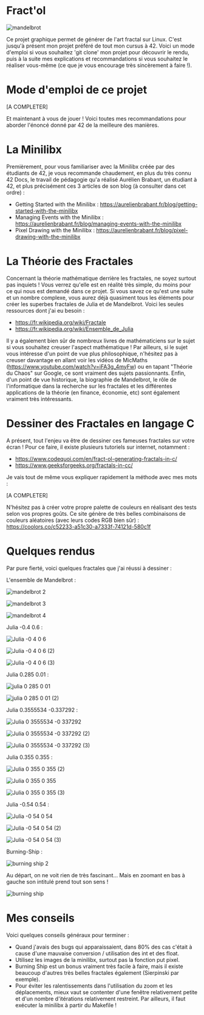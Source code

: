 # Fract'ol

![mandelbrot](https://user-images.githubusercontent.com/96736158/176945434-98e6fdc4-20b8-4d44-beb0-0771e4b98b23.png)

Ce projet graphique permet de générer de l'art fractal sur Linux. C'est jusqu'à présent mon projet préféré de tout mon cursus à 42. Voici un mode d'emploi si vous souhaitez 'git clone' mon projet pour découvrir le rendu, puis à la suite mes explications et recommandations si vous souhaitez le réaliser vous-même (ce que je vous encourage très sincèrement à faire !).

# Mode d'emploi de ce projet

[A COMPLETER]

Et maintenant à vous de jouer ! Voici toutes mes recommandations pour aborder l'énoncé donné par 42 de la meilleure des manières.

# La Minilibx

Premièrement, pour vous familiariser avec la Minilibx créée par des étudiants de 42, je vous recommande chaudement, en plus du très connu 42 Docs, le travail de pédagogie qu'a réalisé Aurélien Brabant, un étudiant à 42, et plus précisément ces 3 articles de son blog (à consulter dans cet ordre) :

* Getting Started with the Minilibx : https://aurelienbrabant.fr/blog/getting-started-with-the-minilibx 
* Managing Events with the Minilibx : https://aurelienbrabant.fr/blog/managing-events-with-the-minilibx
* Pixel Drawing with the Minilibx : https://aurelienbrabant.fr/blog/pixel-drawing-with-the-minilibx

# La Théorie des Fractales

Concernant la théorie mathématique derrière les fractales, ne soyez surtout pas inquiets ! Vous verrez qu'elle est en réalité très simple, du moins pour ce qui nous est demandé dans ce projet. Si vous savez ce qu'est une suite et un nombre complexe, vous aurez déjà quasiment tous les éléments pour créer les superbes fractales de Julia et de Mandelbrot. Voici les seules ressources dont j'ai eu besoin :

* https://fr.wikipedia.org/wiki/Fractale
* https://fr.wikipedia.org/wiki/Ensemble_de_Julia

Il y a également bien sûr de nombreux livres de mathématiciens sur le sujet si vous souhaitez creuser l'aspect mathématique ! Par ailleurs, si le sujet vous intéresse d'un point de vue plus philosophique, n'hésitez pas à creuser davantage en allant voir les vidéos de MicMaths (https://www.youtube.com/watch?v=iFA3g_4myFw) ou en tapant "Théorie du Chaos" sur Google, ce sont vraiment des sujets passionnants.  Enfin, d'un point de vue historique, la biographie de Mandelbrot, le rôle de l'informatique dans la recherche sur les fractales et les différentes applications de la théorie (en finance, économie, etc) sont également vraiment très intéressants.

# Dessiner des Fractales en langage C

A présent, tout l'enjeu va être de dessiner ces fameuses fractales sur votre écran ! Pour ce faire, il existe plusieurs tutoriels sur internet, notamment :
* https://www.codequoi.com/en/fract-ol-generating-fractals-in-c/
* https://www.geeksforgeeks.org/fractals-in-cc/

Je vais tout de même vous expliquer rapidement la méthode avec mes mots : 

[A COMPLETER]

N'hésitez pas à créer votre propre palette de couleurs en réalisant des tests selon vos propres goûts. Ce site génère de très belles combinaisons de couleurs aléatoires (avec leurs codes RGB bien sûr) : https://coolors.co/c52233-a51c30-a7333f-74121d-580c1f

# Quelques rendus

Par pure fierté, voici quelques fractales que j'ai réussi à dessiner :

L'ensemble de Mandelbrot :

![mandelbrot 2](https://user-images.githubusercontent.com/96736158/176944181-1019b96a-dd38-42d6-8251-d129fc600ba0.png) 

![mandelbrot 3](https://user-images.githubusercontent.com/96736158/176944286-d2d484fb-bfd9-412e-82f0-bfe83b0e5586.png) 

![mandelbrot 4](https://user-images.githubusercontent.com/96736158/176944291-90a7386d-6072-4083-bc12-2a7eb02e9b63.png)

Julia -0.4 0.6 :

![Julia -0 4 0 6](https://user-images.githubusercontent.com/96736158/176944578-37d2cd00-5ddb-4560-acd4-8fd5c6aa5d3c.png)

![Julia -0 4 0 6 (2)](https://user-images.githubusercontent.com/96736158/176944605-f39e8057-bb22-4671-bf16-845bdc9e1071.png)

![Julia -0 4 0 6 (3)](https://user-images.githubusercontent.com/96736158/176944634-3aa13102-c284-4471-ab16-fa208e422982.png)

Julia 0.285 0.01 :

![julia 0 285 0 01](https://user-images.githubusercontent.com/96736158/176945006-208a3fb8-c776-461f-a8f8-fc4c9c89428b.png)

![julia 0 285 0 01 (2)](https://user-images.githubusercontent.com/96736158/176945036-6aa05fd8-5903-4cf3-8c79-4efca9f63531.png)

Julia 0.3555534 -0.337292 :

![Julia 0 3555534 -0 337292](https://user-images.githubusercontent.com/96736158/176945211-c2c8d099-4fde-42cf-a0d2-261258c91327.png)

![Julia 0 3555534 -0 337292 (2)](https://user-images.githubusercontent.com/96736158/176945220-7bf6bcc4-a876-4467-99fe-39e004275536.png)

![Julia 0 3555534 -0 337292 (3)](https://user-images.githubusercontent.com/96736158/176945226-0c80cd47-6824-4aca-be2f-b74041270112.png)

Julia 0.355 0.355 :

![Julia 0 355 0 355 (2)](https://user-images.githubusercontent.com/96736158/176945307-8afc6b34-7844-4e2b-863f-eebeddb1bcf8.png)

![Julia 0 355 0 355](https://user-images.githubusercontent.com/96736158/176945321-a7dc23f2-63b2-4224-8cfd-156434184776.png)

![Julia 0 355 0 355 (3)](https://user-images.githubusercontent.com/96736158/176945326-0bef1656-ce10-465e-b05f-f7d9436c9920.png)

Julia -0.54 0.54 :

![Julia -0 54 0 54 ](https://user-images.githubusercontent.com/96736158/176945358-e5ba8880-8bca-406f-8e74-868e705b1099.png)

![Julia -0 54 0 54 (2)](https://user-images.githubusercontent.com/96736158/176945362-d72d7fb5-d3f9-4531-8c1f-76f053202c0f.png)

![Julia -0 54 0 54 (3)](https://user-images.githubusercontent.com/96736158/176945365-cbdaafc8-89a9-4ac3-8da1-f8b281c21188.png)

Burning-Ship :

![burning ship 2](https://user-images.githubusercontent.com/96736158/176945742-72b7633d-1b2d-48f6-958d-756954bd3577.png)

Au départ, on ne voit rien de très fascinant... Mais en zoomant en bas à gauche son intitulé prend tout son sens !

![burning ship](https://user-images.githubusercontent.com/96736158/176945808-b98494eb-68e3-4b02-8c5b-b53e6e41cca1.png)

# Mes conseils

Voici quelques conseils généraux pour terminer :
- Quand j'avais des bugs qui apparaissaient, dans 80% des cas c'était à cause d'une mauvaise conversion / utilisation des int et des float.
- Utilisez les images de la minilibx, surtout pas la fonction put pixel.
- Burning Ship est un bonus vraiment très facile à faire, mais il existe beaucoup d'autres très belles fractales également (Sierpinski par exemple).
- Pour éviter les ralentissements dans l'utilisation du zoom et les déplacements, mieux vaut se contenter d'une fenêtre relativement petite et d'un nombre d'itérations relativement restreint. Par ailleurs, il faut exécuter la minilibx à partir du Makefile !



